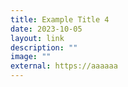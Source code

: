 ```yaml
---
title: Example Title 4
date: 2023-10-05
layout: link
description: ""
image: ""
external: https://aaaaaa
---
```

